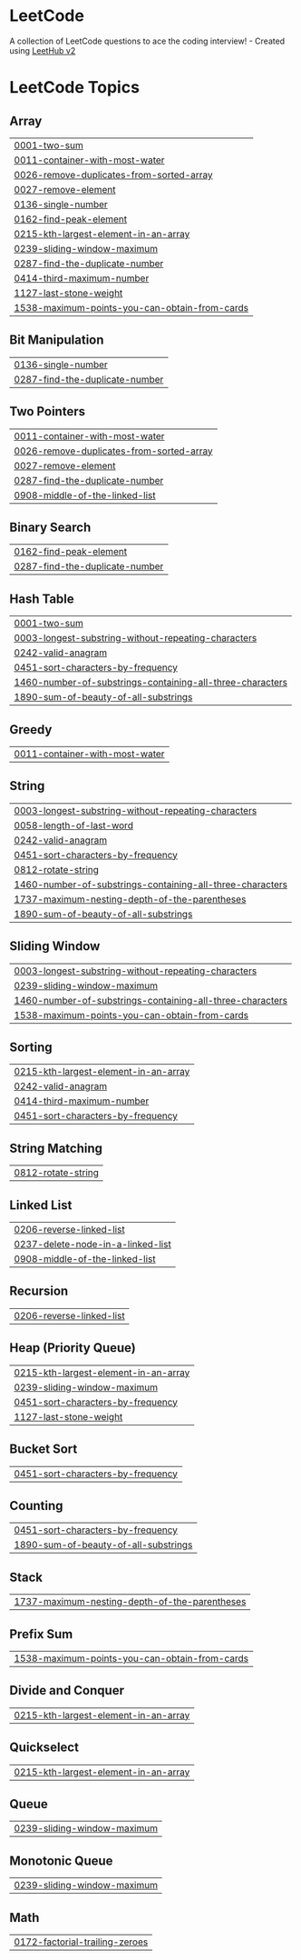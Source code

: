 # LeetCode
A collection of LeetCode questions to ace the coding interview! - Created using [LeetHub v2](https://github.com/arunbhardwaj/LeetHub-2.0)

<!---LeetCode Topics Start-->
# LeetCode Topics
## Array
|  |
| ------- |
| [0001-two-sum](https://github.com/KritiJadli/LeetCode/tree/master/0001-two-sum) |
| [0011-container-with-most-water](https://github.com/KritiJadli/LeetCode/tree/master/0011-container-with-most-water) |
| [0026-remove-duplicates-from-sorted-array](https://github.com/KritiJadli/LeetCode/tree/master/0026-remove-duplicates-from-sorted-array) |
| [0027-remove-element](https://github.com/KritiJadli/LeetCode/tree/master/0027-remove-element) |
| [0136-single-number](https://github.com/KritiJadli/LeetCode/tree/master/0136-single-number) |
| [0162-find-peak-element](https://github.com/KritiJadli/LeetCode/tree/master/0162-find-peak-element) |
| [0215-kth-largest-element-in-an-array](https://github.com/KritiJadli/LeetCode/tree/master/0215-kth-largest-element-in-an-array) |
| [0239-sliding-window-maximum](https://github.com/KritiJadli/LeetCode/tree/master/0239-sliding-window-maximum) |
| [0287-find-the-duplicate-number](https://github.com/KritiJadli/LeetCode/tree/master/0287-find-the-duplicate-number) |
| [0414-third-maximum-number](https://github.com/KritiJadli/LeetCode/tree/master/0414-third-maximum-number) |
| [1127-last-stone-weight](https://github.com/KritiJadli/LeetCode/tree/master/1127-last-stone-weight) |
| [1538-maximum-points-you-can-obtain-from-cards](https://github.com/KritiJadli/LeetCode/tree/master/1538-maximum-points-you-can-obtain-from-cards) |
## Bit Manipulation
|  |
| ------- |
| [0136-single-number](https://github.com/KritiJadli/LeetCode/tree/master/0136-single-number) |
| [0287-find-the-duplicate-number](https://github.com/KritiJadli/LeetCode/tree/master/0287-find-the-duplicate-number) |
## Two Pointers
|  |
| ------- |
| [0011-container-with-most-water](https://github.com/KritiJadli/LeetCode/tree/master/0011-container-with-most-water) |
| [0026-remove-duplicates-from-sorted-array](https://github.com/KritiJadli/LeetCode/tree/master/0026-remove-duplicates-from-sorted-array) |
| [0027-remove-element](https://github.com/KritiJadli/LeetCode/tree/master/0027-remove-element) |
| [0287-find-the-duplicate-number](https://github.com/KritiJadli/LeetCode/tree/master/0287-find-the-duplicate-number) |
| [0908-middle-of-the-linked-list](https://github.com/KritiJadli/LeetCode/tree/master/0908-middle-of-the-linked-list) |
## Binary Search
|  |
| ------- |
| [0162-find-peak-element](https://github.com/KritiJadli/LeetCode/tree/master/0162-find-peak-element) |
| [0287-find-the-duplicate-number](https://github.com/KritiJadli/LeetCode/tree/master/0287-find-the-duplicate-number) |
## Hash Table
|  |
| ------- |
| [0001-two-sum](https://github.com/KritiJadli/LeetCode/tree/master/0001-two-sum) |
| [0003-longest-substring-without-repeating-characters](https://github.com/KritiJadli/LeetCode/tree/master/0003-longest-substring-without-repeating-characters) |
| [0242-valid-anagram](https://github.com/KritiJadli/LeetCode/tree/master/0242-valid-anagram) |
| [0451-sort-characters-by-frequency](https://github.com/KritiJadli/LeetCode/tree/master/0451-sort-characters-by-frequency) |
| [1460-number-of-substrings-containing-all-three-characters](https://github.com/KritiJadli/LeetCode/tree/master/1460-number-of-substrings-containing-all-three-characters) |
| [1890-sum-of-beauty-of-all-substrings](https://github.com/KritiJadli/LeetCode/tree/master/1890-sum-of-beauty-of-all-substrings) |
## Greedy
|  |
| ------- |
| [0011-container-with-most-water](https://github.com/KritiJadli/LeetCode/tree/master/0011-container-with-most-water) |
## String
|  |
| ------- |
| [0003-longest-substring-without-repeating-characters](https://github.com/KritiJadli/LeetCode/tree/master/0003-longest-substring-without-repeating-characters) |
| [0058-length-of-last-word](https://github.com/KritiJadli/LeetCode/tree/master/0058-length-of-last-word) |
| [0242-valid-anagram](https://github.com/KritiJadli/LeetCode/tree/master/0242-valid-anagram) |
| [0451-sort-characters-by-frequency](https://github.com/KritiJadli/LeetCode/tree/master/0451-sort-characters-by-frequency) |
| [0812-rotate-string](https://github.com/KritiJadli/LeetCode/tree/master/0812-rotate-string) |
| [1460-number-of-substrings-containing-all-three-characters](https://github.com/KritiJadli/LeetCode/tree/master/1460-number-of-substrings-containing-all-three-characters) |
| [1737-maximum-nesting-depth-of-the-parentheses](https://github.com/KritiJadli/LeetCode/tree/master/1737-maximum-nesting-depth-of-the-parentheses) |
| [1890-sum-of-beauty-of-all-substrings](https://github.com/KritiJadli/LeetCode/tree/master/1890-sum-of-beauty-of-all-substrings) |
## Sliding Window
|  |
| ------- |
| [0003-longest-substring-without-repeating-characters](https://github.com/KritiJadli/LeetCode/tree/master/0003-longest-substring-without-repeating-characters) |
| [0239-sliding-window-maximum](https://github.com/KritiJadli/LeetCode/tree/master/0239-sliding-window-maximum) |
| [1460-number-of-substrings-containing-all-three-characters](https://github.com/KritiJadli/LeetCode/tree/master/1460-number-of-substrings-containing-all-three-characters) |
| [1538-maximum-points-you-can-obtain-from-cards](https://github.com/KritiJadli/LeetCode/tree/master/1538-maximum-points-you-can-obtain-from-cards) |
## Sorting
|  |
| ------- |
| [0215-kth-largest-element-in-an-array](https://github.com/KritiJadli/LeetCode/tree/master/0215-kth-largest-element-in-an-array) |
| [0242-valid-anagram](https://github.com/KritiJadli/LeetCode/tree/master/0242-valid-anagram) |
| [0414-third-maximum-number](https://github.com/KritiJadli/LeetCode/tree/master/0414-third-maximum-number) |
| [0451-sort-characters-by-frequency](https://github.com/KritiJadli/LeetCode/tree/master/0451-sort-characters-by-frequency) |
## String Matching
|  |
| ------- |
| [0812-rotate-string](https://github.com/KritiJadli/LeetCode/tree/master/0812-rotate-string) |
## Linked List
|  |
| ------- |
| [0206-reverse-linked-list](https://github.com/KritiJadli/LeetCode/tree/master/0206-reverse-linked-list) |
| [0237-delete-node-in-a-linked-list](https://github.com/KritiJadli/LeetCode/tree/master/0237-delete-node-in-a-linked-list) |
| [0908-middle-of-the-linked-list](https://github.com/KritiJadli/LeetCode/tree/master/0908-middle-of-the-linked-list) |
## Recursion
|  |
| ------- |
| [0206-reverse-linked-list](https://github.com/KritiJadli/LeetCode/tree/master/0206-reverse-linked-list) |
## Heap (Priority Queue)
|  |
| ------- |
| [0215-kth-largest-element-in-an-array](https://github.com/KritiJadli/LeetCode/tree/master/0215-kth-largest-element-in-an-array) |
| [0239-sliding-window-maximum](https://github.com/KritiJadli/LeetCode/tree/master/0239-sliding-window-maximum) |
| [0451-sort-characters-by-frequency](https://github.com/KritiJadli/LeetCode/tree/master/0451-sort-characters-by-frequency) |
| [1127-last-stone-weight](https://github.com/KritiJadli/LeetCode/tree/master/1127-last-stone-weight) |
## Bucket Sort
|  |
| ------- |
| [0451-sort-characters-by-frequency](https://github.com/KritiJadli/LeetCode/tree/master/0451-sort-characters-by-frequency) |
## Counting
|  |
| ------- |
| [0451-sort-characters-by-frequency](https://github.com/KritiJadli/LeetCode/tree/master/0451-sort-characters-by-frequency) |
| [1890-sum-of-beauty-of-all-substrings](https://github.com/KritiJadli/LeetCode/tree/master/1890-sum-of-beauty-of-all-substrings) |
## Stack
|  |
| ------- |
| [1737-maximum-nesting-depth-of-the-parentheses](https://github.com/KritiJadli/LeetCode/tree/master/1737-maximum-nesting-depth-of-the-parentheses) |
## Prefix Sum
|  |
| ------- |
| [1538-maximum-points-you-can-obtain-from-cards](https://github.com/KritiJadli/LeetCode/tree/master/1538-maximum-points-you-can-obtain-from-cards) |
## Divide and Conquer
|  |
| ------- |
| [0215-kth-largest-element-in-an-array](https://github.com/KritiJadli/LeetCode/tree/master/0215-kth-largest-element-in-an-array) |
## Quickselect
|  |
| ------- |
| [0215-kth-largest-element-in-an-array](https://github.com/KritiJadli/LeetCode/tree/master/0215-kth-largest-element-in-an-array) |
## Queue
|  |
| ------- |
| [0239-sliding-window-maximum](https://github.com/KritiJadli/LeetCode/tree/master/0239-sliding-window-maximum) |
## Monotonic Queue
|  |
| ------- |
| [0239-sliding-window-maximum](https://github.com/KritiJadli/LeetCode/tree/master/0239-sliding-window-maximum) |
## Math
|  |
| ------- |
| [0172-factorial-trailing-zeroes](https://github.com/KritiJadli/LeetCode/tree/master/0172-factorial-trailing-zeroes) |
<!---LeetCode Topics End-->